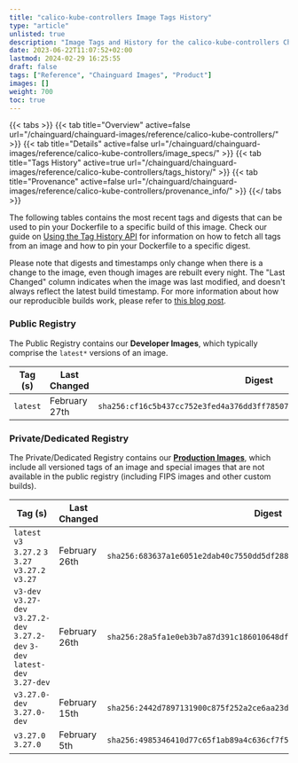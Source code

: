 ```yaml
---
title: "calico-kube-controllers Image Tags History"
type: "article"
unlisted: true
description: "Image Tags and History for the calico-kube-controllers Chainguard Image"
date: 2023-06-22T11:07:52+02:00
lastmod: 2024-02-29 16:25:55
draft: false
tags: ["Reference", "Chainguard Images", "Product"]
images: []
weight: 700
toc: true
---
```


{{< tabs >}}
{{< tab title="Overview" active=false url="/chainguard/chainguard-images/reference/calico-kube-controllers/" >}}
{{< tab title="Details" active=false url="/chainguard/chainguard-images/reference/calico-kube-controllers/image_specs/" >}}
{{< tab title="Tags History" active=true url="/chainguard/chainguard-images/reference/calico-kube-controllers/tags_history/" >}}
{{< tab title="Provenance" active=false url="/chainguard/chainguard-images/reference/calico-kube-controllers/provenance_info/" >}}
{{</ tabs >}}

The following tables contains the most recent tags and digests that can be used to pin your Dockerfile to a specific build of this image. Check our guide on [Using the Tag History API](/chainguard/chainguard-images/using-the-tag-history-api/) for information on how to fetch all tags from an image and how to pin your Dockerfile to a specific digest.

Please note that digests and timestamps only change when there is a change to the image, even though images are rebuilt every night. The "Last Changed" column indicates when the image was last modified, and doesn't always reflect the latest build timestamp. For more information about how our reproducible builds work, please refer to [this blog post](https://www.chainguard.dev/unchained/reproducing-chainguards-reproducible-image-builds).

### Public Registry
The Public Registry contains our **Developer Images**, which typically comprise the `latest*` versions of an image.

| Tag (s)   | Last Changed  | Digest                                                                    |
|-----------|---------------|---------------------------------------------------------------------------|
|  `latest` | February 27th | `sha256:cf16c5b437cc752e3fed4a376dd3ff78507de2c23d2258584ee761ff7306dca7` |


### Private/Dedicated Registry
The Private/Dedicated Registry contains our **[Production Images](https://www.chainguard.dev/chainguard-images)**, which include all versioned tags of an image and special images that are not available in the public registry (including FIPS images and other custom builds).

| Tag (s)                                                                          | Last Changed  | Digest                                                                    |
|----------------------------------------------------------------------------------|---------------|---------------------------------------------------------------------------|
|  `latest` `v3` `3.27.2` `3` `3.27` `v3.27.2` `v3.27`                             | February 26th | `sha256:683637a1e6051e2dab40c7550dd5df2886d2d770105eec3a7fcb66e94bbf9d61` |
|  `v3-dev` `v3.27-dev` `v3.27.2-dev` `3.27.2-dev` `3-dev` `latest-dev` `3.27-dev` | February 26th | `sha256:28a5fa1e0eb3b7a87d391c186010648df8884615ff94665c83d8c27569c61876` |
|  `v3.27.0-dev` `3.27.0-dev`                                                      | February 15th | `sha256:2442d7897131900c875f252a2ce6aa23d88b3b07a1015d8f3e538d0e13797ccf` |
|  `v3.27.0` `3.27.0`                                                              | February 5th  | `sha256:4985346410d77c65f1ab89a4c636cf7f5f2e352bdcb4696c04079a71c1a4837e` |

